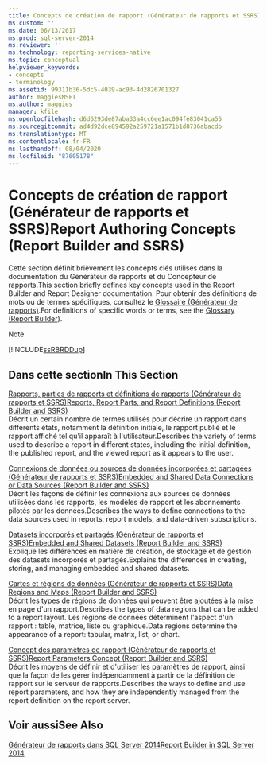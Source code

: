 ```yaml
---
title: Concepts de création de rapport (Générateur de rapports et SSRS) | Microsoft Docs
ms.custom: ''
ms.date: 06/13/2017
ms.prod: sql-server-2014
ms.reviewer: ''
ms.technology: reporting-services-native
ms.topic: conceptual
helpviewer_keywords:
- concepts
- terminology
ms.assetid: 99311b36-5dc5-4039-ac93-4d2826701327
author: maggiesMSFT
ms.author: maggies
manager: kfile
ms.openlocfilehash: d6d6293de87aba33a4cc6ee1ac094fe83041ca55
ms.sourcegitcommit: ad4d92dce894592a259721a1571b1d8736abacdb
ms.translationtype: MT
ms.contentlocale: fr-FR
ms.lasthandoff: 08/04/2020
ms.locfileid: "87605178"
---
```

# <a name="report-authoring-concepts-report-builder-and-ssrs"></a><span data-ttu-id="77ad0-102">Concepts de création de rapport (Générateur de rapports et SSRS)</span><span class="sxs-lookup"><span data-stu-id="77ad0-102">Report Authoring Concepts (Report Builder and SSRS)</span></span>
  <span data-ttu-id="77ad0-103">Cette section définit brièvement les concepts clés utilisés dans la documentation du Générateur de rapports et du Concepteur de rapports.</span><span class="sxs-lookup"><span data-stu-id="77ad0-103">This section briefly defines key concepts used in the Report Builder and Report Designer documentation.</span></span> <span data-ttu-id="77ad0-104">Pour obtenir des définitions de mots ou de termes spécifiques, consultez le [Glossaire &#40;Générateur de rapports&#41;](../report-builder/glossary-report-builder.md).</span><span class="sxs-lookup"><span data-stu-id="77ad0-104">For definitions of specific words or terms, see the [Glossary &#40;Report Builder&#41;](../report-builder/glossary-report-builder.md).</span></span>  
  
> [!NOTE]  
>  [!INCLUDE[ssRBRDDup](../../includes/ssrbrddup-md.md)]  
  
## <a name="in-this-section"></a><span data-ttu-id="77ad0-105">Dans cette section</span><span class="sxs-lookup"><span data-stu-id="77ad0-105">In This Section</span></span>  
 [<span data-ttu-id="77ad0-106">Rapports, parties de rapports et définitions de rapports &#40;Générateur de rapports et SSRS&#41;</span><span class="sxs-lookup"><span data-stu-id="77ad0-106">Reports, Report Parts, and Report Definitions &#40;Report Builder and SSRS&#41;</span></span>](reports-report-parts-and-report-definitions-report-builder-and-ssrs.md)  
 <span data-ttu-id="77ad0-107">Décrit un certain nombre de termes utilisés pour décrire un rapport dans différents états, notamment la définition initiale, le rapport publié et le rapport affiché tel qu'il apparaît à l'utilisateur.</span><span class="sxs-lookup"><span data-stu-id="77ad0-107">Describes the variety of terms used to describe a report in different states, including the initial definition, the published report, and the viewed report as it appears to the user.</span></span>  
  
 [<span data-ttu-id="77ad0-108">Connexions de données ou sources de données incorporées et partagées &#40;Générateur de rapports et SSRS&#41;</span><span class="sxs-lookup"><span data-stu-id="77ad0-108">Embedded and Shared Data Connections or Data Sources &#40;Report Builder and SSRS&#41;</span></span>](../embedded-and-shared-data-connections-or-data-sources-report-builder-and-ssrs.md)  
 <span data-ttu-id="77ad0-109">Décrit les façons de définir les connexions aux sources de données utilisées dans les rapports, les modèles de rapport et les abonnements pilotés par les données.</span><span class="sxs-lookup"><span data-stu-id="77ad0-109">Describes the ways to define connections to the data sources used in reports, report models, and data-driven subscriptions.</span></span>  
  
 [<span data-ttu-id="77ad0-110">Datasets incorporés et partagés &#40;Générateur de rapports et SSRS&#41;</span><span class="sxs-lookup"><span data-stu-id="77ad0-110">Embedded and Shared Datasets &#40;Report Builder and SSRS&#41;</span></span>](../report-data/embedded-and-shared-datasets-report-builder-and-ssrs.md)  
 <span data-ttu-id="77ad0-111">Explique les différences en matière de création, de stockage et de gestion des datasets incorporés et partagés.</span><span class="sxs-lookup"><span data-stu-id="77ad0-111">Explains the differences in creating, storing, and managing embedded and shared datasets.</span></span>  
  
 [<span data-ttu-id="77ad0-112">Cartes et régions de données &#40;Générateur de rapports et SSRS&#41;</span><span class="sxs-lookup"><span data-stu-id="77ad0-112">Data Regions and Maps &#40;Report Builder and SSRS&#41;</span></span>](maps-report-builder-and-ssrs.md)  
 <span data-ttu-id="77ad0-113">Décrit les types de régions de données qui peuvent être ajoutées à la mise en page d'un rapport.</span><span class="sxs-lookup"><span data-stu-id="77ad0-113">Describes the types of data regions that can be added to a report layout.</span></span> <span data-ttu-id="77ad0-114">Les régions de données déterminent l'aspect d'un rapport : table, matrice, liste ou graphique.</span><span class="sxs-lookup"><span data-stu-id="77ad0-114">Data regions determine the appearance of a report: tabular, matrix, list, or chart.</span></span>  
  
 [<span data-ttu-id="77ad0-115">Concept des paramètres de rapport &#40;Générateur de rapports et SSRS&#41;</span><span class="sxs-lookup"><span data-stu-id="77ad0-115">Report Parameters Concept &#40;Report Builder and SSRS&#41;</span></span>](report-parameters-concepts-report-builder-and-ssrs.md)  
 <span data-ttu-id="77ad0-116">Décrit les moyens de définir et d'utiliser les paramètres de rapport, ainsi que la façon de les gérer indépendamment à partir de la définition de rapport sur le serveur de rapports.</span><span class="sxs-lookup"><span data-stu-id="77ad0-116">Describes the ways to define and use report parameters, and how they are independently managed from the report definition on the report server.</span></span>  
  
## <a name="see-also"></a><span data-ttu-id="77ad0-117">Voir aussi</span><span class="sxs-lookup"><span data-stu-id="77ad0-117">See Also</span></span>  
 [<span data-ttu-id="77ad0-118">Générateur de rapports dans SQL Server 2014</span><span class="sxs-lookup"><span data-stu-id="77ad0-118">Report Builder in SQL Server 2014</span></span>](../report-builder/report-builder-in-sql-server-2016.md)  
  
  
